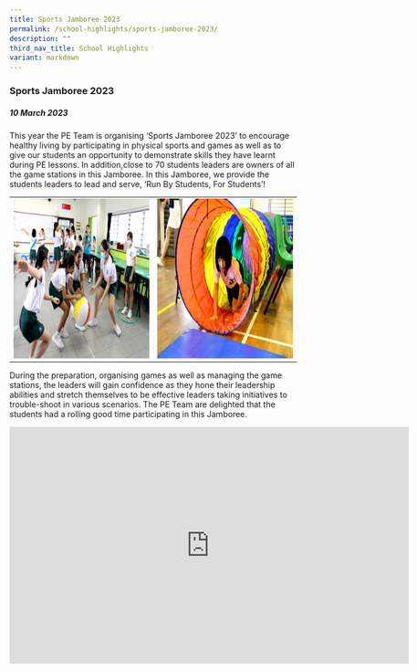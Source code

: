 ```yaml
---
title: Sports Jamboree 2023
permalink: /school-highlights/sports-jamboree-2023/
description: ""
third_nav_title: School Highlights
variant: markdown
---
```

### Sports Jamboree 2023

##### 10 March 2023

This year the PE Team is organising ‘Sports Jamboree 2023’ to encourage healthy living by participating in physical sports and games as well as to give our students an opportunity to demonstrate skills they have learnt during PE lessons. In addition,close to 70 students leaders are owners of all the game stations in this Jamboree. In this Jamboree, we provide the students leaders to lead and serve, ‘Run By Students, For Students’!&nbsp; 

<table>
<tbody><tr>
		<td><img alt="jamboree01" src="/images/Sports Jamboree 2023/jamboree01.jpg" style="width:450px;height:280px;"> </td>
		<td><img alt="jamboree02" src="/images/Sports Jamboree 2023/jamboree02.JPG" style="width:450px;height:280px;"> </td>
</tr></tbody></table>	

During the preparation, organising games as well as managing the game stations, the leaders will gain confidence as they hone their leadership abilities and stretch themselves to be effective leaders taking initiatives to trouble-shoot in various scenarios. The PE Team are delighted that the students had a rolling good time participating in this Jamboree.

<center><iframe allowfullscreen="" allow="accelerometer; autoplay; clipboard-write; encrypted-media; gyroscope; picture-in-picture; web-share" frameborder="0" title="YouTube video player" src="https://www.youtube.com/embed/vpHFdNIKgoE" height="415" width="700"></iframe></center>